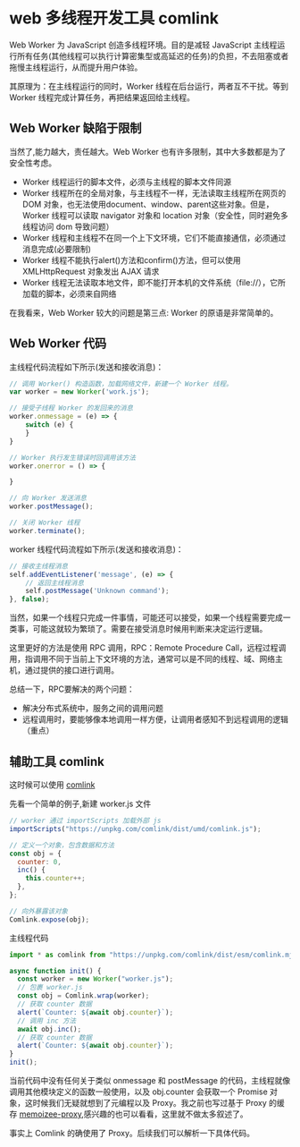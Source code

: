 # web 多线程开发工具 comlink

Web Worker 为 JavaScript 创造多线程环境。目的是减轻 JavaScript 主线程运行所有任务(其他线程可以执行计算密集型或高延迟的任务)的负担，不去阻塞或者拖慢主线程运行，从而提升用户体验。

其原理为：在主线程运行的同时，Worker 线程在后台运行，两者互不干扰。等到 Worker 线程完成计算任务，再把结果返回给主线程。

## Web Worker 缺陷于限制

当然了,能力越大，责任越大。Web Worker 也有许多限制，其中大多数都是为了安全性考虑。

- Worker 线程运行的脚本文件，必须与主线程的脚本文件同源
- Worker 线程所在的全局对象，与主线程不一样，无法读取主线程所在网页的 DOM 对象，也无法使用document、window、parent这些对象。但是，Worker 线程可以读取 navigator 对象和 location 对象（安全性，同时避免多线程访问 dom 导致问题）
- Worker 线程和主线程不在同一个上下文环境，它们不能直接通信，必须通过消息完成(必要限制)
- Worker 线程不能执行alert()方法和confirm()方法，但可以使用 XMLHttpRequest 对象发出 AJAX 请求
- Worker 线程无法读取本地文件，即不能打开本机的文件系统（file://），它所加载的脚本，必须来自网络

在我看来，Web Worker 较大的问题是第三点: Worker 的原语是非常简单的。


## Web Worker 代码

主线程代码流程如下所示(发送和接收消息)：

```js
// 调用 Worker() 构造函数，加载网络文件，新建一个 Worker 线程。
var worker = new Worker('work.js');

// 接受子线程 Worker 的发回来的消息
worker.onmessage = (e) => {
    switch (e) {
    }
}

// Worker 执行发生错误时回调用该方法
worker.onerror = () => {

}

// 向 Worker 发送消息
worker.postMessage();

// 关闭 Worker 线程
worker.terminate();
```

worker 线程代码流程如下所示(发送和接收消息)：

```js
// 接收主线程消息
self.addEventListener('message', (e) => {
    // 返回主线程消息
    self.postMessage('Unknown command');
}, false);
```

当然，如果一个线程只完成一件事情，可能还可以接受，如果一个线程需要完成一类事，可能这就较为繁琐了。需要在接受消息时候用判断来决定运行逻辑。

这里更好的方法是使用 RPC 调用，RPC：Remote Procedure Call，远程过程调用，指调用不同于当前上下文环境的方法，通常可以是不同的线程、域、网络主机，通过提供的接口进行调用。

总结一下，RPC要解决的两个问题：

- 解决分布式系统中，服务之间的调用问题
- 远程调用时，要能够像本地调用一样方便，让调用者感知不到远程调用的逻辑（重点）

## 辅助工具 comlink

这时候可以使用 [comlink](https://github.com/GoogleChromeLabs/comlink)

先看一个简单的例子,新建 worker.js 文件

```js
// worker 通过 importScripts 加载外部 js
importScripts("https://unpkg.com/comlink/dist/umd/comlink.js");

// 定义一个对象，包含数据和方法
const obj = {
  counter: 0,
  inc() {
    this.counter++;
  },
};

// 向外暴露该对象
Comlink.expose(obj);
```

主线程代码


```js
import * as comlink from "https://unpkg.com/comlink/dist/esm/comlink.mjs";

async function init() {
  const worker = new Worker("worker.js");
  // 包裹 worker.js
  const obj = Comlink.wrap(worker);
  // 获取 counter 数据
  alert(`Counter: ${await obj.counter}`);
  // 调用 inc 方法
  await obj.inc();
  // 获取 counter 数据
  alert(`Counter: ${await obj.counter}`);
}
init();
```


当前代码中没有任何关于类似 onmessage 和 postMessage 的代码，主线程就像调用其他模块定义的函数一般使用，以及 obj.counter 会获取一个 Promise 对象，这时候我们无疑就想到了元编程以及 Proxy。我之前也写过基于 Proxy 的缓存 [memoizee-proxy](https://github.com/wsafight/memoizee-proxy),感兴趣的也可以看看，这里就不做太多叙述了。


事实上 Comlink 的确使用了 Proxy。后续我们可以解析一下具体代码。



